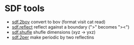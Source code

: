 # SDF tools

* [sdf.2bov](sdf.2bov) convert to bov (format visit cat read)
* [sdf.reflect](sdf.reflect) reflect against a boundary (">" becomes "><")
* [sdf.shufle](sdf.shufle) shufle dimensions (xyz -> yxz)
* [sdf.2per](sdf.2per) make periodic by two reflectins

